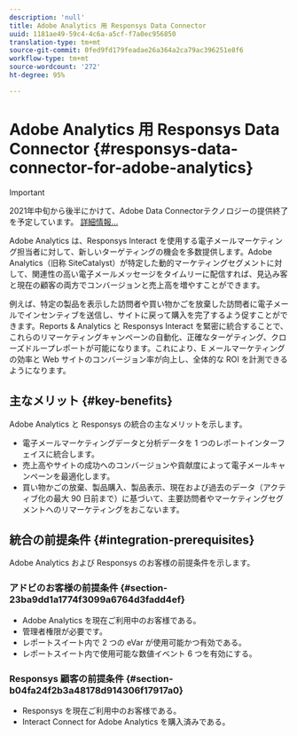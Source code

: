 ```yaml
---
description: 'null'
title: Adobe Analytics 用 Responsys Data Connector
uuid: 1181ae49-59c4-4c6a-a5cf-f7a0ec956850
translation-type: tm+mt
source-git-commit: 0fed9fd179feadae26a364a2ca79ac396251e8f6
workflow-type: tm+mt
source-wordcount: '272'
ht-degree: 95%

---
```



# Adobe Analytics 用 Responsys Data Connector {#responsys-data-connector-for-adobe-analytics}

>[!IMPORTANT]
>
>2021年中旬から後半にかけて、Adobe Data Connectorテクノロジーの提供終了を予定しています。 [詳細情報...](/help/import/data-connectors/data-connectors-eol.md)

Adobe Analytics は、Responsys Interact を使用する電子メールマーケティング担当者に対して、新しいターゲティングの機会を多数提供します。Adobe Analytics（旧称 SiteCatalyst）が特定した動的マーケティングセグメントに対して、関連性の高い電子メールメッセージをタイムリーに配信すれば、見込み客と現在の顧客の両方でコンバージョンと売上高を増やすことができます。

例えば、特定の製品を表示した訪問者や買い物かごを放棄した訪問者に電子メールでインセンティブを送信し、サイトに戻って購入を完了するよう促すことができます。Reports &amp; Analytics と Responsys Interact を緊密に統合することで、これらのリマーケティングキャンペーンの自動化、正確なターゲティング、クローズドループレポートが可能になります。これにより、E メールマーケティングの効率と Web サイトのコンバージョン率が向上し、全体的な ROI を計測できるようになります。

## 主なメリット {#key-benefits}

Adobe Analytics と Responsys の統合の主なメリットを示します。

* 電子メールマーケティングデータと分析データを 1 つのレポートインターフェイスに統合します。
* 売上高やサイトの成功へのコンバージョンや貢献度によって電子メールキャンペーンを最適化します。
* 買い物かごの放棄、製品購入、製品表示、現在および過去のデータ（アクティブ化の最大 90 日前まで）に基づいて、主要訪問者やマーケティングセグメントへのリマーケティングをおこないます。

## 統合の前提条件 {#integration-prerequisites}

Adobe Analytics および Responsys のお客様の前提条件を示します。

### アドビのお客様の前提条件 {#section-23ba9dd1a1774f3099a6764d3fadd4ef}

* Adobe Analytics を現在ご利用中のお客様である。
* 管理者権限が必要です。
* レポートスイート内で 2 つの eVar が使用可能かつ有効である。
* レポートスイート内で使用可能な数値イベント 6 つを有効にする。

### Responsys 顧客の前提条件 {#section-b04fa24f2b3a48178d914306f17917a0}

* Responsys を現在ご利用中のお客様である。
* Interact Connect for Adobe Analytics を購入済みである。
